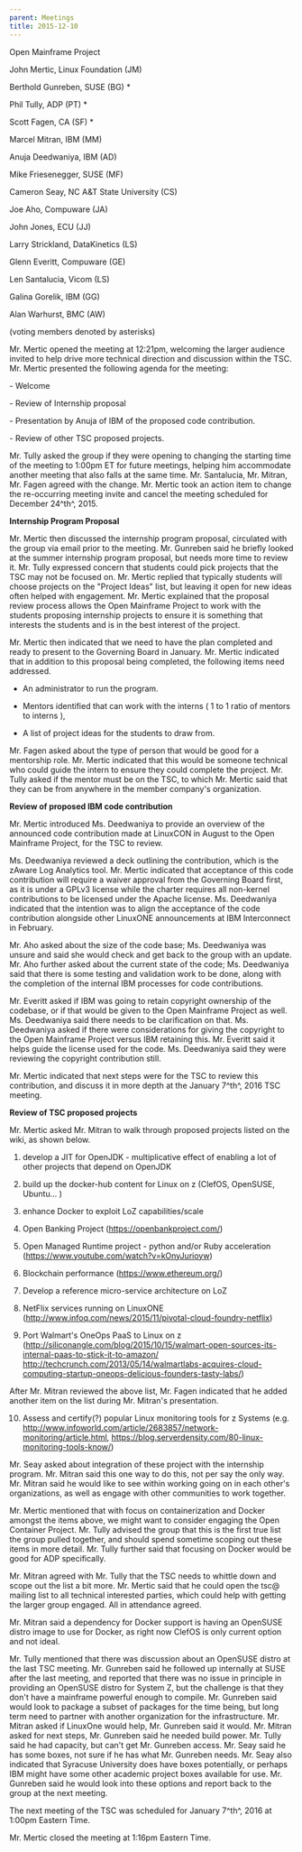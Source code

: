 ```yaml
---
parent: Meetings
title: 2015-12-10
---
```


Open Mainframe Project


John Mertic, Linux Foundation (JM)

Berthold Gunreben, SUSE (BG) \*

Phil Tully, ADP (PT) \*

Scott Fagen, CA (SF) \*

Marcel Mitran, IBM (MM)

Anuja Deedwaniya, IBM (AD)

Mike Friesenegger, SUSE (MF)

Cameron Seay, NC A&T State University (CS)

Joe Aho, Compuware (JA)

John Jones, ECU (JJ)

Larry Strickland, DataKinetics (LS)

Glenn Everitt, Compuware (GE)

Len Santalucia, Vicom (LS)

Galina Gorelik, IBM (GG)

Alan Warhurst, BMC (AW)

(voting members denoted by asterisks)

Mr. Mertic opened the meeting at 12:21pm, welcoming the larger audience
invited to help drive more technical direction and discussion within the
TSC. Mr. Mertic presented the following agenda for the meeting:

\- Welcome

\- Review of Internship proposal

\- Presentation by Anuja of IBM of the proposed code contribution.

\- Review of other TSC proposed projects.

Mr. Tully asked the group if they were opening to changing the starting
time of the meeting to 1:00pm ET for future meetings, helping him
accommodate another meeting that also falls at the same time. Mr.
Santalucia, Mr. Mitran, Mr. Fagen agreed with the change. Mr. Mertic
took an action item to change the re-occurring meeting invite and cancel
the meeting scheduled for December 24^th^, 2015.

**Internship Program Proposal**

Mr. Mertic then discussed the internship program proposal, circulated
with the group via email prior to the meeting. Mr. Gunreben said he
briefly looked at the summer internship program proposal, but needs more
time to review it. Mr. Tully expressed concern that students could pick
projects that the TSC may not be focused on. Mr. Mertic replied that
typically students will choose projects on the "Project Ideas" list, but
leaving it open for new ideas often helped with engagement. Mr. Mertic
explained that the proposal review process allows the Open Mainframe
Project to work with the students proposing internship projects to
ensure it is something that interests the students and is in the best
interest of the project.

Mr. Mertic then indicated that we need to have the plan completed and
ready to present to the Governing Board in January. Mr. Mertic indicated
that in addition to this proposal being completed, the following items
need addressed.

-   An administrator to run the program.

-   Mentors identified that can work with the interns ( 1 to 1 ratio of
    mentors to interns ),

-   A list of project ideas for the students to draw from.

Mr. Fagen asked about the type of person that would be good for a
mentorship role. Mr. Mertic indicated that this would be someone
technical who could guide the intern to ensure they could complete the
project. Mr. Tully asked if the mentor must be on the TSC, to which Mr.
Mertic said that they can be from anywhere in the member company's
organization.

**Review of proposed IBM code contribution**

Mr. Mertic introduced Ms. Deedwaniya to provide an overview of the
announced code contribution made at LinuxCON in August to the Open
Mainframe Project, for the TSC to review.

Ms. Deedwaniya reviewed a deck outlining the contribution, which is the
zAware Log Analytics tool. Mr. Mertic indicated that acceptance of this
code contribution will require a waiver approval from the Governing
Board first, as it is under a GPLv3 license while the charter requires
all non-kernel contributions to be licensed under the Apache license.
Ms. Deedwaniya indicated that the intention was to align the acceptance
of the code contribution alongside other LinuxONE announcements at IBM
Interconnect in February.

Mr. Aho asked about the size of the code base; Ms. Deedwaniya was unsure
and said she would check and get back to the group with an update. Mr.
Aho further asked about the current state of the code; Ms. Deedwaniya
said that there is some testing and validation work to be done, along
with the completion of the internal IBM processes for code
contributions.

Mr. Everitt asked if IBM was going to retain copyright ownership of the
codebase, or if that would be given to the Open Mainframe Project as
well. Ms. Deedwaniya said there needs to be clarification on that. Ms.
Deedwaniya asked if there were considerations for giving the copyright
to the Open Mainframe Project versus IBM retaining this. Mr. Everitt
said it helps guide the license used for the code. Ms. Deedwaniya said
they were reviewing the copyright contribution still.

Mr. Mertic indicated that next steps were for the TSC to review this
contribution, and discuss it in more depth at the January 7^th^, 2016
TSC meeting.

**Review of TSC proposed projects**

Mr. Mertic asked Mr. Mitran to walk through proposed projects listed on
the wiki, as shown below.

1.  develop a JIT for OpenJDK - multiplicative effect of enabling a lot
    of other projects that depend on OpenJDK

2.  build up the docker-hub content for Linux on z (ClefOS, OpenSUSE,
    Ubuntu... )

3.  enhance Docker to exploit LoZ capabilities/scale

4.  Open Banking Project (https://openbankproject.com/)

5.  Open Managed Runtime project - python and/or Ruby acceleration
    (https://www.youtube.com/watch?v=kOnyJurioyw)

6.  Blockchain performance (https://www.ethereum.org/)

7.  Develop a reference micro-service architecture on LoZ

8.  NetFlix services running on LinuxONE
    (http://www.infoq.com/news/2015/11/pivotal-cloud-foundry-netflix)

9.  Port Walmart\'s OneOps PaaS to Linux on z
    (http://siliconangle.com/blog/2015/10/15/walmart-open-sources-its-internal-paas-to-stick-it-to-amazon/
    http://techcrunch.com/2013/05/14/walmartlabs-acquires-cloud-computing-startup-oneops-delicious-founders-tasty-labs/)

After Mr. Mitran reviewed the above list, Mr. Fagen indicated that he
added another item on the list during Mr. Mitran's presentation.

10. Assess and certify(?) popular Linux monitoring tools for z Systems
    (e.g.
    http://www.infoworld.com/article/2683857/network-monitoring/article.html,
    https://blog.serverdensity.com/80-linux-monitoring-tools-know/)

Mr. Seay asked about integration of these project with the internship
program. Mr. Mitran said this one way to do this, not per say the only
way. Mr. Mitran said he would like to see within working going on in
each other's organizations, as well as engage with other communities to
work together.

Mr. Mertic mentioned that with focus on containerization and Docker
amongst the items above, we might want to consider engaging the Open
Container Project. Mr. Tully advised the group that this is the first
true list the group pulled together, and should spend sometime scoping
out these items in more detail. Mr. Tully further said that focusing on
Docker would be good for ADP specifically.

Mr. Mitran agreed with Mr. Tully that the TSC needs to whittle down and
scope out the list a bit more. Mr. Mertic said that he could open the
tsc@ mailing list to all technical interested parties, which could help
with getting the larger group engaged. All in attendance agreed.

Mr. Mitran said a dependency for Docker support is having an OpenSUSE
distro image to use for Docker, as right now ClefOS is only current
option and not ideal.

Mr. Tully mentioned that there was discussion about an OpenSUSE distro
at the last TSC meeting. Mr. Gunreben said he followed up internally at
SUSE after the last meeting, and reported that there was no issue in
principle in providing an OpenSUSE distro for System Z, but the
challenge is that they don't have a mainframe powerful enough to
compile. Mr. Gunreben said would look to package a subset of packages
for the time being, but long term need to partner with another
organization for the infrastructure. Mr. Mitran asked if LinuxOne would
help, Mr. Gunreben said it would. Mr. Mitran asked for next steps, Mr.
Gunreben said he needed build power. Mr. Tully said he had capacity, but
can't get Mr. Gunreben access. Mr. Seay said he has some boxes, not sure
if he has what Mr. Gunreben needs. Mr. Seay also indicated that Syracuse
University does have boxes potentially, or perhaps IBM might have some
other academic project boxes available for use. Mr. Gunreben said he
would look into these options and report back to the group at the next
meeting.

The next meeting of the TSC was scheduled for January 7^th^, 2016 at
1:00pm Eastern Time.

Mr. Mertic closed the meeting at 1:16pm Eastern Time.
